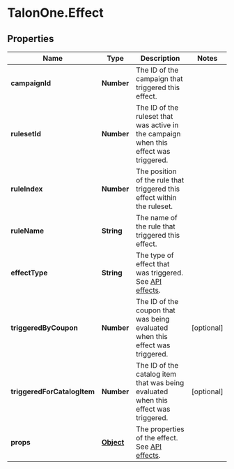 # TalonOne.Effect

## Properties

Name | Type | Description | Notes
------------ | ------------- | ------------- | -------------
**campaignId** | **Number** | The ID of the campaign that triggered this effect. | 
**rulesetId** | **Number** | The ID of the ruleset that was active in the campaign when this effect was triggered. | 
**ruleIndex** | **Number** | The position of the rule that triggered this effect within the ruleset. | 
**ruleName** | **String** | The name of the rule that triggered this effect. | 
**effectType** | **String** | The type of effect that was triggered. See [API effects](https://docs.talon.one/docs/dev/integration-api/api-effects). | 
**triggeredByCoupon** | **Number** | The ID of the coupon that was being evaluated when this effect was triggered. | [optional] 
**triggeredForCatalogItem** | **Number** | The ID of the catalog item that was being evaluated when this effect was triggered. | [optional] 
**props** | [**Object**](.md) | The properties of the effect. See [API effects](https://docs.talon.one/docs/dev/integration-api/api-effects). | 


